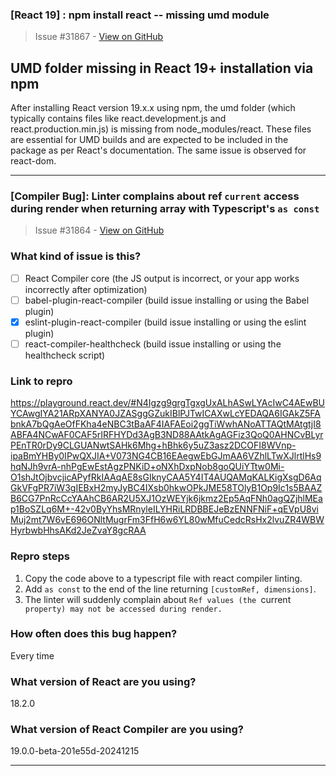 ### [React 19] : npm  install react -- missing umd module

> Issue #31867 - [View on GitHub](https://github.com/facebook/react/issues/31867)

## UMD folder missing in React 19+ installation via npm

After installing React version 19.x.x using npm, the umd folder (which typically contains files like react.development.js and react.production.min.js) is missing from node_modules/react. These files are essential for UMD builds and are expected to be included in the package as per React's documentation. The same issue is observed for react-dom.


---

### [Compiler Bug]: Linter complains about ref `current` access during render when returning array with Typescript's `as const`

> Issue #31864 - [View on GitHub](https://github.com/facebook/react/issues/31864)

### What kind of issue is this?

- [ ] React Compiler core (the JS output is incorrect, or your app works incorrectly after optimization)
- [ ] babel-plugin-react-compiler (build issue installing or using the Babel plugin)
- [X] eslint-plugin-react-compiler (build issue installing or using the eslint plugin)
- [ ] react-compiler-healthcheck (build issue installing or using the healthcheck script)

### Link to repro

https://playground.react.dev/#N4Igzg9grgTgxgUxALhASwLYAcIwC4AEwBUYCAwgIYA21ARpXANYA0JZASggGZukIBlPJTwICAXwLcYEDAQA6IGAkZ5FAbnkA7bQgAeOfFKha4eNBC3tBaAF4IAFAEoi2ggTiWwhANoATTAQtMAtgtjI8ABFA4NCwAF0CAF5rIRFHYDd3AgB3ND88AAtkAgAGFiz3QoQ0AHNCvBLyrPEnTR0rDy9CLGUANwtSAHk6Mhg+hBhk6y5uZ3asz2DCOFI8WVnp-ipaBmYHBy0IPwQXJIA+V073NG4CB16EAegwEbGJmAA6VZhlLTwXJlrtlHs9hqNJh9vrA-nhPgEwEstAgzPNKiD+oNXhDxpNob8goQUiYTtw0Mi-O1shJtOjbvcjicAPyfRkIAAqAE8sGIknyCAA5Y4IT4AUQAMqKALKigXsgD6AqGkVFgPR7iW3gIEBxH2myJyBC4IXsb0hkwOPkJME58TOlyB1Op9Ic1s5BAAZB6CG7PnRcCcYAAhCB6AR2U5XJ1OzWEYjk6jkmz2Ep5AqFNh0agQZjhlMEap1BoSZLq6M+-42v0ByYhsMRnyleILYHRiLRDBBEJeBzENNFNiF+qEVpU8viMuj2mt7W6vE696ONltMugrFm3FfH6w6YL80wMfuCedcRsHx2lvuZR4WBWHyrbwbHhsAKd2JeZvaY8gcRAA

### Repro steps

1. Copy the code above to a typescript file with react compiler linting.
2. Add `as const` to the end of the line returning `[customRef, dimensions]`.
3. The linter will suddenly complain about `Ref values (the `current` property) may not be accessed during render.`

### How often does this bug happen?

Every time

### What version of React are you using?

18.2.0

### What version of React Compiler are you using?

19.0.0-beta-201e55d-20241215

---

